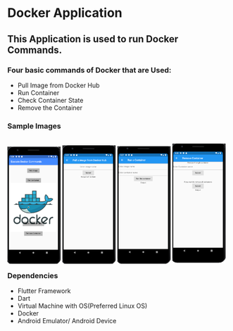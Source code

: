 # Docker Application

## This Application is used to run Docker Commands.

### Four basic commands of Docker that are Used:
* Pull Image from Docker Hub
* Run Container
* Check Container State
* Remove the Container

### Sample Images

<p style="float: left">
    <img src="/preview-images/Home.PNG" width="24%" />
    <img src="/preview-images/pull.PNG" width="24%" />
    <img src="/preview-images/run.PNG" width="24%" />
    <img src="/preview-images/remove.PNG" width="24%" />
</p>

### Dependencies
* Flutter Framework
* Dart 
* Virtual Machine with OS(Preferred Linux OS)
* Docker 
* Android Emulator/ Android Device
